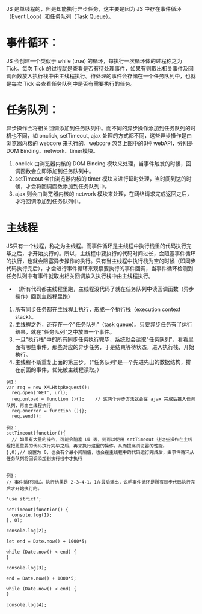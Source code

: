 JS 是单线程的，但是却能执行异步任务，这主要是因为 JS 中存在事件循环（Event Loop）和任务队列（Task Queue）。
# 事件循环：
JS 会创建一个类似于 while (true) 的循环，每执行一次循环体的过程称之为 Tick。每次 Tick 的过程就是查看是否有待处理事件，如果有则取出相关事件及回调函数放入执行栈中由主线程执行。待处理的事件会存储在一个任务队列中，也就是每次 Tick 会查看任务队列中是否有需要执行的任务。

# 任务队列：
异步操作会将相关回调添加到任务队列中。而不同的异步操作添加到任务队列的时机也不同，如 onclick, setTimeout, ajax 处理的方式都不同，这些异步操作是由浏览器内核的 webcore 来执行的，webcore 包含上图中的3种 webAPI，分别是 DOM Binding、network、timer模块。
1. onclick 由浏览器内核的 DOM Binding 模块来处理，当事件触发的时候，回调函数会立即添加到任务队列中。
1. setTimeout 会由浏览器内核的 timer 模块来进行延时处理，当时间到达的时候，才会将回调函数添加到任务队列中。
1. ajax 则会由浏览器内核的 network 模块来处理，在网络请求完成返回之后，才将回调添加到任务队列中。

# 主线程
JS只有一个线程，称之为主线程。而事件循环是主线程中执行栈里的代码执行完毕之后，才开始执行的。所以，主线程中要执行的代码时间过长，会阻塞事件循环的执行，也就会阻塞异步操作的执行。只有当主线程中执行栈为空的时候（即同步代码执行完后），才会进行事件循环来观察要执行的事件回调，当事件循环检测到任务队列中有事件就取出相关回调放入执行栈中由主线程执行。
- （所有代码都主线程里跑，主线程没代码了就在任务队列中读回调函数（异步操作）回到主线程里跑）

1. 所有同步任务都在主线程上执行，形成一个执行栈（execution context stack）。
1. 主线程之外，还存在一个"任务队列"（task queue）。只要异步任务有了运行结果，就在"任务队列"之中放置一个事件。
1. 一旦"执行栈"中的所有同步任务执行完毕，系统就会读取"任务队列"，看看里面有哪些事件。那些对应的异步任务，于是结束等待状态，进入执行栈，开始执行。
1. 主线程不断重复上面的第三步。（"任务队列"是一个先进先出的数据结构，排在前面的事件，优先被主线程读取。）


```
例1：
var req = new XMLHttpRequest();
  req.open('GET', url);    
  req.onload = function (){};    // 这两个异步方法就会在 ajax 完成后推入任务队列，再由主线程执行
  req.onerror = function (){};    
  req.send();

例2：
setTimeout(function(){
  // 如果有大量的操作，可能会阻塞 UI 等，则可以使用 setTimeout 让这些操作在主线程把更重要的代码执行完毕之后，再来执行这里的操作。从而提高浏览器的性能。
},0);// 设置为 0，也会有个最小间隔值，也会在主线程中的代码运行完成后，由事件循环从任务队列将回调添加到执行栈中才执行


例3：
// 事件循环测试。执行结果是 2-3-4-1，1在最后输出，说明事件循环是所有同步代码执行完后才开始执行的。

'use strict';

setTimeout(function() {
  console.log(1);
}, 0);

console.log(2);

let end = Date.now() + 1000*5;

while (Date.now() < end) {
}

console.log(3);

end = Date.now() + 1000*5;

while (Date.now() < end) {
}

console.log(4);
```